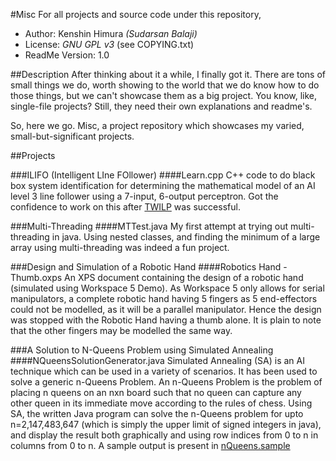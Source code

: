 #Misc
For all projects and source code under this repository,
* Author: Kenshin Himura *(Sudarsan Balaji)*
* License: *GNU GPL v3* (see COPYING.txt)
* ReadMe Version: 1.0

##Description
After thinking about it a while, I finally got it. There are tons of small things we do, worth showing to the world that we do know how to do those things, but we can't showcase them as a big project. You know, like, single-file projects? Still, they need their own explanations and readme's.

So, here we go. Misc, a project repository which showcases my varied, small-but-significant projects.

##Projects

###ILIFO (Intelligent LIne FOllower)
####Learn.cpp
C++ code to do black box system identification for determining the mathematical model of an AI level 3 line follower using a 7-input, 6-output perceptron. Got the confidence to work on this after [TWILP](https://www.github.com/kenshinthebattosai/TWILP) was successful.

###Multi-Threading
####MTTest.java
My first attempt at trying out multi-threading in java. Using nested classes, and finding the minimum of a large array using multi-threading was indeed a fun project.

###Design and Simulation of a Robotic Hand
####Robotics Hand - Thumb.oxps
An XPS document containing the design of a robotic hand (simulated using Workspace 5 Demo). As Workspace 5 only allows for serial manipulators, a complete robotic hand having 5 fingers as 5 end-effectors could not be modelled, as it will be a parallel manipulator. Hence the design was stopped with the Robotic Hand having a thumb alone. It is plain to note that the other fingers may be modelled the same way.

###A Solution to N-Queens Problem using Simulated Annealing
####NQueensSolutionGenerator.java
Simulated Annealing (SA) is an AI technique which can be used in a variety of scenarios. It has been used to solve a generic n-Queens Problem. An n-Queens Problem is the problem of placing n queens on an nxn board such that no queen can capture any other queen in its immediate move according to the rules of chess. Using SA, the written Java program can solve the n-Queens problem for upto n=2,147,483,647 (which is simply the upper limit of signed integers in java), and display the result both graphically and using row indices from 0 to n in columns from 0 to n. A sample output is present in [nQueens.sample](nQueens.sample)